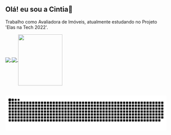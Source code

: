 ## Olá! eu sou a Cintia💬


<p> Trabalho como Avaliadora de Imóveis, atualmente estudando no Projeto 'Elas na Tech 2022'. </p>

<div>
  <a href="https://github.com/cintialobato">
  <img height="160em"   align="center" src="https://github-readme-stats.vercel.app/api?username=cintialobato&show_icons=true&theme=react&include_all_commits=true&count_private=true"/>
  <img height="160em"  align="center" src="https://github-readme-stats.vercel.app/api/top-langs/?username=cintialobato&layout=compact&langs_count=7&theme=react" />

  <img align="center" width="138" height="160" src="https://media1.tenor.com/images/68e8337fb4eb7e40645d832c64762a8b/tenor.gif?itemid=19443613">
</div>
 <br>
<div  align="center"> 
 
    

 
  ![Snake animation](https://github.com/cintialobato/cintialobato/blob/main/github-contribution-grid-snake.svg)
 
</div>
 

